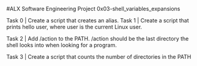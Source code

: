 #ALX Software Engineering Project 0x03-shell_variables_expansions

Task 0 | Create a script that creates an alias.
 Task 1 | Create a script that prints hello user, where user is the current Linux user.


Task 2 | Add /action to the PATH. /action should be the last directory the shell looks into when looking for a program.


 Task 3 | Create a script that counts the number of directories in the PATH

